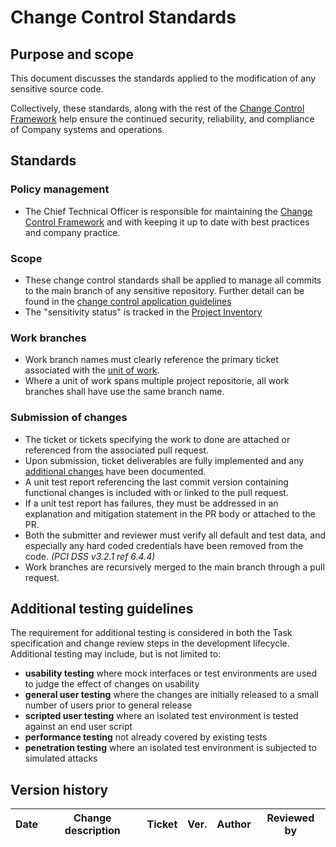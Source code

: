 # Change Control Standards

## Purpose and scope

This document discusses the standards applied to the modification of any sensitive source code.

Collectively, these standards, along with the rest of the [Change Control Framework](../Change%20Control%20Framework.md) help ensure the continued security, reliability, and compliance of Company systems and operations.

## Standards

### Policy management

- <span id="A3F7A02F-63B1-4B2F-85F6-4C7013369E77">The <role>Chief Technical Officer</role> is responsible for maintaining the [Change Control Framework](../Change%20Control%20Framework.md) and with keeping it up to date with best practices and company practice.</span>

### Scope

- <span id="0D3804BA-015D-480F-A148-5D0E1251DFCD">These change control standards shall be applied to manage all commits to the main branch of any sensitive repository. Further detail can be found in the [change control application guidelines](../Change%20Control%20Framework.md#change-control-application-guidelines)</span>
- <span id="1ADAFBFD-D7B1-462D-8B3B-E200179AB770">The "sensitivity status" is tracked in the [Project Inventory](Project%20Standards.md#project-inventoryj)</span>

### Work branches

- <span id="0C4164FB-89C9-48BC-BDEA-B152212831E9">Work branch names must clearly reference the primary ticket associated with the [unit of work](../Change%20Control%20Framework.md#unit-of-work).</span>
- <span id="D6157067-52AB-49BD-8657-2D6FBB931928">Where a unit of work spans multiple project repositorie, all work branches shall have use the same branch name.</span>

### Submission of changes

- <span id="846E6439-B6B4-44B7-8285-A32945D1F64C">The ticket or tickets specifying the work to done are attached or referenced from the associated pull request.</span>
- <span id="2344471E-6090-4499-839F-08B49F8B1405">Upon submission, ticket deliverables are fully implemented and any [additional changes](#additional-changes) have been documented.</span>
- <span id="E51DE60E-FC61-47C3-8D3C-584F1DABE90E">A unit test report referencing the last commit version containing functional changes is included with or linked to the pull request.</span>
- <span id="2F590A5C-5A33-4CB1-B349-34DF96F3A604">If a unit test report has failures, they must be addressed in an explanation and mitigation statement in the PR body or attached to the PR.</span>
- <span id="8FEB945D-C8BE-4411-8080-3961835F9B1A">Both the submitter and reviewer must verify all default and test data, and especially any hard coded credentials have been removed from the code.</span> *(PCI DSS v3.2.1 ref 6.4.4)*
- <span id="F0DA3291-60E2-4EE2-A430-5DB7E5FFD06E">Work branches are recursively merged to the main branch through a pull request.</span>

## Additional testing guidelines

The requirement for additional testing is considered in both the Task specification and change review steps in the development lifecycle. Additional testing may include, but is not limited to:

* **usability testing** where mock interfaces or test environments are used to judge the effect of changes on usability
* **general user testing** where the changes are initially released to a small number of users prior to general release
* **scripted user testing** where an isolated test environment is tested against an end user script
* **performance testing** not already covered by existing tests
* **penetration testing** where an isolated test environment is subjected to simulated attacks

## Version history

Date | Change description | Ticket | Ver. | Author | Reviewed by
-----|--------------------|--------|------------|--------|-------------

